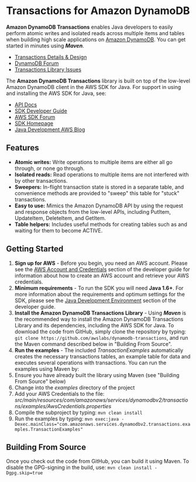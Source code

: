 # Transactions for Amazon DynamoDB

**Amazon DynamoDB Transactions** enables Java developers to easily perform atomic writes and isolated reads across multiple items and tables when building high scale applications on [Amazon DynamoDB][dynamodb]. You can get started in minutes using ***Maven***.

* [Transactions Details & Design][design]
* [DynamoDB Forum][sdk-forum]
* [Transactions Library Issues][sdk-issues] 

The **Amazon DynamoDB Transactions** library is built on top of the low-level Amazon DynamoDB client in the AWS SDK for Java.  For support in using and installing the AWS SDK for Java, see:

* [API Docs][docs-api]
* [SDK Developer Guide][docs-guide]
* [AWS SDK Forum][sdk-forum]
* [SDK Homepage][sdk-website]
* [Java Development AWS Blog][sdk-blog]

## Features

* **Atomic writes:** Write operations to multiple items are either all go through, or none go through.
* **Isolated reads:** Read operations to multiple items are not interfered with by other transactions.
* **Sweepers:** In-flight transaction state is stored in a separate table, and convenience methods are provided to "sweep" this table for "stuck" transactions.   
* **Easy to use:** Mimics the Amazon DynamoDB API by using the request and response objects from the low-level APIs, including PutItem, UpdateItem, DeleteItem, and GetItem.
* **Table helpers:** Includes useful methods for creating tables such as and waiting for them to become ACTIVE.

## Getting Started

1. **Sign up for AWS** - Before you begin, you need an AWS account. Please see the [AWS Account and Credentials][docs-signup] section of the developer guide for information about how to create an AWS account and retrieve your AWS credentials.
1. **Minimum requirements** - To run the SDK you will need **Java 1.6+**. For more information about the requirements and optimum settings for the SDK, please see the [Java Development Environment][docs-signup] section of the developer guide.
1. **Install the Amazon DynamoDB Transactions Library** - Using ***Maven*** is the recommended way to install the Amazon DynamoDB Transactions Library and its dependencies, including the AWS SDK for Java.  To download the code from GitHub, simply clone the repository by typing: `git clone https://github.com/awslabs/dynamodb-transactions`, and run the Maven command described below in "Building From Source".
1. **Run the examples** - The included *TransactionExamples* automatically creates the necessary transactions tables, an example table for data and executes several operations with transactions.  You can run the examples using Maven by:
  1.  Ensure you have already built the library using Maven (see "Building From Source" below)
  2.  Change into the *examples* directory of the project
  2.  Add your AWS Credentials to the file: *src/main/resources/com/amazonaws/services/dynamodbv2/transactions/examples/AwsCredentials.properties*
  3.  Compile the subproject by typing: `mvn clean install`
  4.  Run the examples by typing: `mvn exec:java -Dexec.mainClass="com.amazonaws.services.dynamodbv2.transactions.examples.TransactionExamples"` 

## Building From Source

Once you check out the code from GitHub, you can build it using Maven.  To disable the GPG-signing in the build, use: `mvn clean install -Dgpg.skip=true`

[design]: https://github.com/awslabs/dynamodb-transactions/blob/master/DESIGN.md
[sdk-install-jar]: http://sdk-for-java.amazonwebservices.com/latest/aws-java-sdk.zip
[aws]: http://aws.amazon.com/
[dynamodb]: http://aws.amazon.com/dynamodb
[dynamodb-forum]: https://forums.aws.amazon.com/forum.jspa?forumID=131
[sdk-website]: http://aws.amazon.com/sdkforjava
[sdk-forum]: http://developer.amazonwebservices.com/connect/forum.jspa?forumID=70
[sdk-blog]: https://java.awsblog.com/
[sdk-issues]: https://github.com/awslabs/dynamodb-transactions/issues
[sdk-license]: http://aws.amazon.com/asl/
[docs-api]: http://docs.aws.amazon.com/AWSJavaSDK/latest/javadoc/index.html
[docs-dynamodb-api]: http://docs.aws.amazon.com/amazondynamodb/latest/APIReference/Welcome.html
[docs-dynamodb]: http://docs.aws.amazon.com/amazondynamodb/latest/developerguide
[docs-signup]: http://docs.aws.amazon.com/AWSSdkDocsJava/latest/DeveloperGuide/java-dg-setup.html
[aws-iam-credentials]: http://docs.aws.amazon.com/AWSSdkDocsJava/latest/DeveloperGuide/java-dg-roles.html
[docs-guide]: http://docs.aws.amazon.com/AWSSdkDocsJava/latest/DeveloperGuide/welcome.html